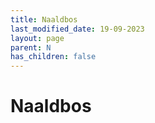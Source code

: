 ```yaml
---
title: Naaldbos
last_modified_date: 19-09-2023
layout: page
parent: N
has_children: false
---
```


Naaldbos
========

